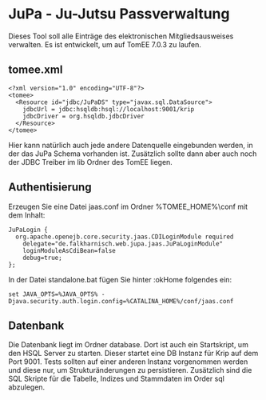 # JuPa - Ju-Jutsu Passverwaltung
Dieses Tool soll alle Einträge des elektronischen Mitgliedsausweises verwalten. Es ist entwickelt, um auf TomEE 7.0.3 zu laufen.

## tomee.xml
```
<?xml version="1.0" encoding="UTF-8"?>
<tomee>
  <Resource id="jdbc/JuPaDS" type="javax.sql.DataSource">
    jdbcUrl = jdbc:hsqldb:hsql://localhost:9001/krip
    jdbcDriver = org.hsqldb.jdbcDriver
  </Resource>
</tomee>
```
Hier kann natürlich auch jede andere Datenquelle eingebunden werden, in der das JuPa Schema vorhanden ist. Zusätzlich sollte dann aber auch noch der JDBC Treiber im lib Ordner des TomEE liegen.

## Authentisierung
Erzeugen Sie eine Datei jaas.conf im Ordner %TOMEE_HOME%\conf mit dem Inhalt:
```
JuPaLogin {
  org.apache.openejb.core.security.jaas.CDILoginModule required    
    delegate="de.falkharnisch.web.jupa.jaas.JuPaLoginModule"
    loginModuleAsCdiBean=false
	debug=true;
};
```

In der Datei standalone.bat fügen Sie hinter :okHome folgendes ein:
```
set JAVA_OPTS=%JAVA_OPTS% -Djava.security.auth.login.config=%CATALINA_HOME%/conf/jaas.conf
```

## Datenbank
Die Datenbank liegt im Ordner database. Dort ist auch ein Startskript, um den HSQL Server zu starten. Dieser startet eine DB Instanz für Krip auf dem Port 9001. Tests sollten auf einer anderen Instanz vorgenommen werden und diese nur, um Strukturänderungen zu persistieren. Zusätzlich sind die SQL Skripte für die Tabelle, Indizes und Stammdaten im Order sql abzulegen.
